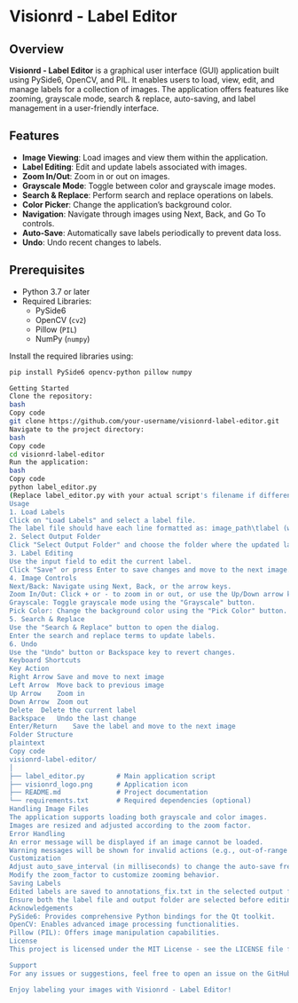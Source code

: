 # Visionrd - Label Editor

## Overview

**Visionrd - Label Editor** is a graphical user interface (GUI) application built using PySide6, OpenCV, and PIL. It enables users to load, view, edit, and manage labels for a collection of images. The application offers features like zooming, grayscale mode, search & replace, auto-saving, and label management in a user-friendly interface.

## Features

- **Image Viewing**: Load images and view them within the application.
- **Label Editing**: Edit and update labels associated with images.
- **Zoom In/Out**: Zoom in or out on images.
- **Grayscale Mode**: Toggle between color and grayscale image modes.
- **Search & Replace**: Perform search and replace operations on labels.
- **Color Picker**: Change the application’s background color.
- **Navigation**: Navigate through images using Next, Back, and Go To controls.
- **Auto-Save**: Automatically save labels periodically to prevent data loss.
- **Undo**: Undo recent changes to labels.

## Prerequisites

- Python 3.7 or later
- Required Libraries:
  - PySide6
  - OpenCV (`cv2`)
  - Pillow (`PIL`)
  - NumPy (`numpy`)

Install the required libraries using:
```bash
pip install PySide6 opencv-python pillow numpy

Getting Started
Clone the repository:
bash
Copy code
git clone https://github.com/your-username/visionrd-label-editor.git
Navigate to the project directory:
bash
Copy code
cd visionrd-label-editor
Run the application:
bash
Copy code
python label_editor.py
(Replace label_editor.py with your actual script's filename if different.)
Usage
1. Load Labels
Click on "Load Labels" and select a label file.
The label file should have each line formatted as: image_path\tlabel (where \t represents a tab separator).
2. Select Output Folder
Click "Select Output Folder" and choose the folder where the updated label file will be saved.
3. Label Editing
Use the input field to edit the current label.
Click "Save" or press Enter to save changes and move to the next image.
4. Image Controls
Next/Back: Navigate using Next, Back, or the arrow keys.
Zoom In/Out: Click + or - to zoom in or out, or use the Up/Down arrow keys.
Grayscale: Toggle grayscale mode using the "Grayscale" button.
Pick Color: Change the background color using the "Pick Color" button.
5. Search & Replace
Use the "Search & Replace" button to open the dialog.
Enter the search and replace terms to update labels.
6. Undo
Use the "Undo" button or Backspace key to revert changes.
Keyboard Shortcuts
Key	Action
Right Arrow	Save and move to next image
Left Arrow	Move back to previous image
Up Arrow	Zoom in
Down Arrow	Zoom out
Delete	Delete the current label
Backspace	Undo the last change
Enter/Return	Save the label and move to the next image
Folder Structure
plaintext
Copy code
visionrd-label-editor/
│
├── label_editor.py        # Main application script
├── visionrd_logo.png      # Application icon
├── README.md              # Project documentation
└── requirements.txt       # Required dependencies (optional)
Handling Image Files
The application supports loading both grayscale and color images.
Images are resized and adjusted according to the zoom factor.
Error Handling
An error message will be displayed if an image cannot be loaded.
Warning messages will be shown for invalid actions (e.g., out-of-range indices).
Customization
Adjust auto_save_interval (in milliseconds) to change the auto-save frequency.
Modify the zoom_factor to customize zooming behavior.
Saving Labels
Edited labels are saved to annotations_fix.txt in the selected output folder.
Ensure both the label file and output folder are selected before editing labels.
Acknowledgements
PySide6: Provides comprehensive Python bindings for the Qt toolkit.
OpenCV: Enables advanced image processing functionalities.
Pillow (PIL): Offers image manipulation capabilities.
License
This project is licensed under the MIT License - see the LICENSE file for details.

Support
For any issues or suggestions, feel free to open an issue on the GitHub repository or contact the developer.

Enjoy labeling your images with Visionrd - Label Editor!
